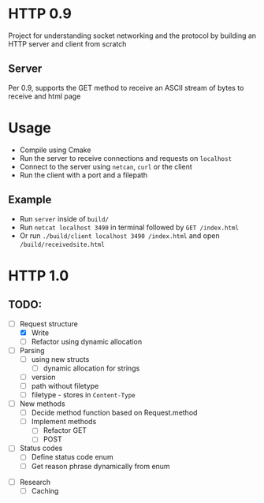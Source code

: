# HTTP 0.9
Project for understanding socket networking and the protocol by building an HTTP server and client from scratch
## Server
Per 0.9, supports the GET method to receive an ASCII stream of bytes to receive and html page
# Usage
* Compile using Cmake
* Run the server to receive connections and requests on `localhost`
* Connect to the server using `netcan`, `curl` or the client
* Run the client with a port and a filepath 
## Example
* Run `server` inside of `build/`
* Run `netcat localhost 3490` in terminal followed by `GET /index.html`
* Or run `./build/client localhost 3490 /index.html` and open `/build/receivedsite.html`

# HTTP 1.0
## TODO:

* [ ] Request structure
	* [x] Write
	* [ ] Refactor using dynamic allocation
* [ ] Parsing
	* [ ] using new structs
		* [ ] dynamic allocation  for strings
	* [ ] version
	* [ ] path without filetype
	* [ ] filetype - stores in `Content-Type`
* [ ] New methods
	* [ ] Decide method function based on Request.method
	* [ ] Implement methods
		* [ ] Refactor GET
		* [ ] POST
* [ ] Status codes
	* [ ] Define status code enum
	* [ ] Get reason phrase dynamically from enum
- [ ] Research 
	- [ ] Caching
